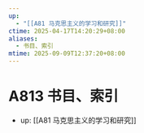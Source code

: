 ```yaml
---
up:
  - "[[A81 马克思主义的学习和研究]]"
ctime: 2025-04-17T14:20:29+08:00
aliases:
  - 书目、索引
mtime: 2025-09-09T12:37:20+08:00
---
```


# A813 书目、索引

- up: [[A81 马克思主义的学习和研究]]
